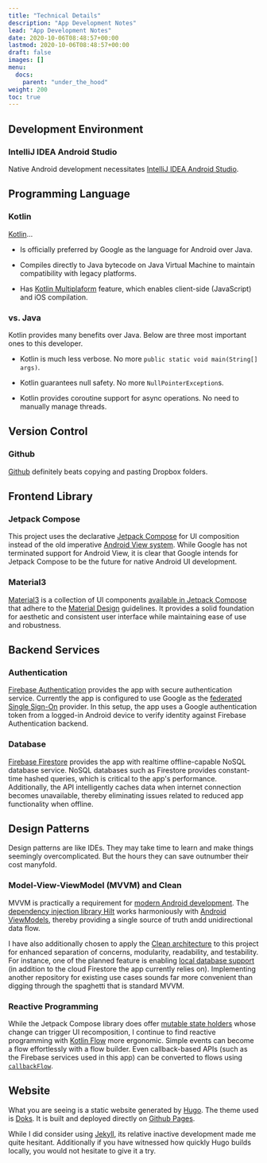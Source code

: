 ```yaml
---
title: "Technical Details"
description: "App Development Notes"
lead: "App Development Notes"
date: 2020-10-06T08:48:57+00:00
lastmod: 2020-10-06T08:48:57+00:00
draft: false
images: []
menu:
  docs:
    parent: "under_the_hood"
weight: 200
toc: true
---
```


## Development Environment

### IntelliJ IDEA Android Studio

Native Android development necessitates [IntelliJ IDEA Android Studio](https://developer.android.com/studio).

## Programming Language

### Kotlin

[Kotlin](https://kotlinlang.org)...

* Is officially preferred by Google as the language for Android over Java.

* Compiles directly to Java bytecode on Java Virtual Machine to maintain compatibility with legacy platforms.

* Has [Kotlin Multiplaform](https://kotlinlang.org/docs/multiplatform.html) feature, which enables client-side (JavaScript) and iOS compilation.

### vs. Java

Kotlin provides many benefits over Java. Below are three most important ones to this developer.

* Kotlin is much less verbose. No more `public static void main(String[] args)`.

* Kotlin guarantees null safety. No more `NullPointerException`s.

* Kotlin provides coroutine support for async operations. No need to manually manage threads.

## Version Control

### Github

[Github](https://github.com) definitely beats copying and pasting Dropbox folders.

## Frontend Library

### Jetpack Compose

This project uses the declarative [Jetpack Compose](https://developer.android.com/jetpack/compose) for UI composition instead of the old imperative [Android View system](https://developer.android.com/reference/android/view/View). While Google has not terminated support for Android View, it is clear that Google intends for Jetpack Compose to be the future for native Android UI development.

### Material3

[Material3](https://m3.material.io) is a collection of UI components [available in Jetpack Compose](https://developer.android.com/jetpack/androidx/releases/compose-material3) that adhere to the [Material Design](https://material.io/design) guidelines. It provides a solid foundation for aesthetic and consistent user interface while maintaining ease of use and robustness.

## Backend Services

### Authentication

[Firebase Authentication](https://firebase.google.com/docs/auth) provides the app with secure authentication service. Currently the app is configured to use Google as the [federated Single Sign-On](https://firebase.google.com/docs/auth/android/google-signin) provider. In this setup, the app uses a Google authentication token from a logged-in Android device to verify identity against Firebase Authentication backend.

### Database

[Firebase Firestore](https://firebase.google.com/docs/firestore) provides the app with realtime offline-capable NoSQL database service. NoSQL databases such as Firestore provides constant-time hashed queries, which is critical to the app's performance. Additionally, the API intelligently caches data when internet connection becomes unavailable, thereby eliminating issues related to reduced app functionality when offline.

## Design Patterns

Design patterns are like IDEs. They may take time to learn and make things seemingly overcomplicated. But the hours they can save outnumber their cost manyfold.

### Model-View-ViewModel (MVVM) and Clean

MVVM is practically a requirement for [modern Android development](https://developer.android.com/topic/architecture). The [dependency injection library Hilt](https://developer.android.com/training/dependency-injection/hilt-android) works harmoniously with [Android ViewModels](https://developer.android.com/topic/libraries/architecture/viewmodel), thereby providing a single source of truth andd unidirectional data flow.

I have also additionally chosen to apply the [Clean architecture](https://blog.cleancoder.com/uncle-bob/2012/08/13/the-clean-architecture.html) to this project for enhanced separation of concerns, modularity, readability, and testability. For instance, one of the planned feature is enabling [local database support](https://developer.android.com/training/data-storage/room) (in addition to the cloud Firestore the app currently relies on). Implementing another repository for existing use cases sounds far more convenient than digging through the spaghetti that is standard MVVM.

### Reactive Programming

While the Jetpack Compose library does offer [mutable state holders](https://developer.android.com/jetpack/compose/state) whose change can trigger UI recomposition, I continue to find reactive programming with [Kotlin Flow](https://kotlinlang.org/docs/flow.html) more ergonomic. Simple events can become a flow effortlessly with a flow builder. Even callback-based APIs (such as the Firebase services used in this app) can be converted to flows using [`callbackFlow`](https://kotlinlang.org/api/kotlinx.coroutines/kotlinx-coroutines-core/kotlinx.coroutines.flow/callback-flow.html).

## Website

What you are seeing is a static website generated by [Hugo](https://gohugo.io). The theme used is [Doks](https://getdoks.org). It is built and deployed directly on [Github Pages](https://pages.github.com).

While I did consider using [Jekyll](https://jekyllrb.com), its relative inactive development made me quite hesitant. Additionally if you have witnessed how quickly Hugo builds locally, you would not hesitate to give it a try.
